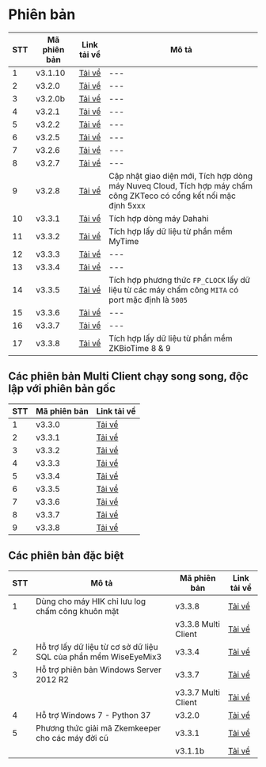 # Phiên bản

| STT | Mã phiên bản | Link tải về                                                                                     | Mô tả                                                                                                              |
| --- | ------------ | ----------------------------------------------------------------------------------------------- | ------------------------------------------------------------------------------------------------------------------ |
| 1   | v3.1.10      | [Tải về](https://drive.google.com/file/d/14X4cSUCIIXyQ1tt8Cp3dUGRwEmBRneeC/view?usp=drive_link) | ---                                                                                                                |
| 2   | v3.2.0       | [Tải về](https://drive.google.com/file/d/1JQtJmSA-BPC8ltDDfmWHyb7XcHHAT8hM/view?usp=drive_link) | ---                                                                                                                |
| 3   | v3.2.0b      | [Tải về](https://drive.google.com/file/d/1hCCkIzhbLacvuj1N6ZJo2bkGukUOfLb1/view?usp=drive_link) | ---                                                                                                                |
| 4   | v3.2.1       | [Tải về](https://drive.google.com/file/d/1yV2N2O76HZA0HZ3x6MXycRP1NMAOZauw/view?usp=drive_link) | ---                                                                                                                |
| 5   | v3.2.2       | [Tải về](https://drive.google.com/file/d/1uMHLnY2zs9DSV88mCz-HoJLkvin5Ks_T/view?usp=drive_link) | ---                                                                                                                |
| 6   | v3.2.5       | [Tải về](https://drive.google.com/file/d/1Bsq09bKbTnzeroZwHlHwpyxP-ghwPEt7/view?usp=drive_link) | ---                                                                                                                |
| 7   | v3.2.6       | [Tải về](https://drive.google.com/file/d/1R9SpnqXhp5v1cYOHt5evBoSS-zszgTnN/view?usp=drive_link) | ---                                                                                                                |
| 8   | v3.2.7       | [Tải về](https://drive.google.com/file/d/18x9HDwDDLCASJB1-9eD5grSZeckj48mI/view?usp=drive_link) | ---                                                                                                                |
| 9   | v3.2.8       | [Tải về](https://drive.google.com/file/d/105C7Fm7TWsqv3Dfv4dl1JU8BEsuBXDBC/view?usp=drive_link) | Cập nhật giao diện mới, Tích hợp dòng máy Nuveq Cloud, Tích hợp máy chấm công ZKTeco có cổng kết nối mặc định 5xxx |
| 10  | v3.3.1       | [Tải về](https://drive.google.com/file/d/1mJHk1Yk9eX1n0y8jv5F3c1rYk1KX1z4E/view?usp=drive_link) | Tích hợp dòng máy Dahahi                                                                                           |
| 11  | v3.3.2       | [Tải về](https://drive.google.com/file/d/1KPgzzR0nBgnvHqFELh9GOOgEt_SX5NY8/view?usp=drive_link) | Tích hợp lấy dữ liệu từ phần mềm MyTime                                                                            |
| 12  | v3.3.3       | [Tải về](https://drive.google.com/file/d/1sj2gi5OQ6j-Q6Zsv5aTbuuy0LAnoJ4r1/view?usp=drive_link) | ---                                                                                                                |
| 13  | v3.3.4       | [Tải về](https://drive.google.com/file/d/1kIfaaO2cLCdVNERD4DK88ajQLEgqkla9/view?usp=drive_link) | ---                                                                                                                |
| 14  | v3.3.5       | [Tải về](https://drive.google.com/file/d/1stJxBHT8gg32VLrIdj8UsPX_fcXLq7fn/view?usp=drive_link) | Tích hợp phương thức `FP_CLOCK` lấy dữ liệu từ các máy chấm công `MITA` có port mặc định là `5005`                 |
| 15  | v3.3.6       | [Tải về](https://drive.google.com/file/d/1tw45WbIuuY0FtGy-ZPh1VDO63gRm_2LG/view?usp=drive_link) | ---                                                                                                                |
| 16  | v3.3.7       | [Tải về](https://drive.google.com/file/d/11nlsa_XwKgD9M47CkAzaiLuI9mKddIeJ/view?usp=drive_link) | ---                                                                                                                |
| 17  | v3.3.8       | [Tải về](https://drive.google.com/file/d/1kVT462f_QDcI6rOXmoaO09o4Ql4MpftD/view?usp=drive_link) | Tích hợp lấy dữ liệu từ phần mềm ZKBioTime 8 & 9                                                                   |

## Các phiên bản Multi Client chạy song song, độc lập với phiên bản gốc

| STT | Mã phiên bản | Link tải về                                                                                     |
| --- | ------------ | ----------------------------------------------------------------------------------------------- |
| 1   | v3.3.0       | [Tải về](https://drive.google.com/file/d/175lHaNETErIDZ9Be4-EcH6KU2nIAF5pm/view?usp=drive_link) |
| 2   | v3.3.1       | [Tải về](https://drive.google.com/file/d/1fkLVCjHohc3cgnXUStWXsclPQSVDxcYU/view?usp=drive_link) |
| 3   | v3.3.2       | [Tải về](https://drive.google.com/file/d/1-Ghpy_OsvJUQnbSyF-wbaawSv4QT6Fgi/view?usp=drive_link) |
| 4   | v3.3.3       | [Tải về](https://drive.google.com/file/d/1in-QZJ95NJqXYrBKcxGJ-BR8OSYyitg-/view?usp=drive_link) |
| 5   | v3.3.4       | [Tải về](https://drive.google.com/file/d/1GMIq5I1K8cC9imumb_amiG5GzDOkqI-Z/view?usp=drive_link) |
| 6   | v3.3.5       | [Tải về](https://drive.google.com/file/d/1TEnayRw3pI967dzWOYhcoBjhstaL6fDy/view?usp=drive_link) |
| 7   | v3.3.6       | [Tải về](https://drive.google.com/file/d/1JokBWY8GwYtMR6sh7am7xyK4DVe_fAYE/view?usp=drive_link) |
| 8   | v3.3.7       | [Tải về](https://drive.google.com/file/d/1Pp0ObrM-hEdeIh3hQO4RUhDR4Mig-CMd/view?usp=drive_link) |
| 9   | v3.3.8       | [Tải về](https://drive.google.com/file/d/1p3nvV7XTtlqHlKHss8S88yCSrS9F2wgw/view?usp=drive_link) |

## Các phiên bản đặc biệt

| STT | Mô tả                                                            | Mã phiên bản        | Link tải về                                                                                     |
| --- | ---------------------------------------------------------------- | ------------------- | ----------------------------------------------------------------------------------------------- |
| 1   | Dùng cho máy HIK chỉ lưu log chấm công khuôn mặt                 | v3.3.8              | [Tải về](https://drive.google.com/file/d/1_opc4JYYpuFlLoyRh76CqrcXAF11BYwG/view?usp=drive_link) |
|     |                                                                  | v3.3.8 Multi Client | [Tải về](https://drive.google.com/file/d/1EZ22zuk5vPJ20IUsvEs4m4xPeB1AOfAq/view?usp=drive_link) |
| 2   | Hỗ trợ lấy dữ liệu từ cơ sở dữ liệu SQL của phần mềm WiseEyeMix3 | v3.3.4              | [Tải về](https://drive.google.com/file/d/1QIqsYcGnfyczeIfrCmuxS_ulOedMoK3X/view?usp=drive_link) |
| 3   | Hỗ trợ phiên bản Windows Server 2012 R2                          | v3.3.7              | [Tải về](https://drive.google.com/file/d/157PbkDpLF2pQkPXqTwg7TEvgGH2GYejV/view?usp=drive_link) |
|     |                                                                  | v3.3.7 Multi Client | [Tải về](https://drive.google.com/file/d/1bcZYBCD6_pyeqX6rxdzydnBf3bjUMYTO/view?usp=drive_link) |
| 4   | Hỗ trợ Windows 7 - Python 37                                     | v3.2.0              | [Tải về](https://drive.google.com/file/d/13W4aYEo1m_lIU4JaL00PEJS0WdFpq8qy/view?usp=drive_link) |
| 5   | Phương thức giải mã Zkemkeeper cho các máy đời cũ                | v3.3.1              | [Tải về](https://drive.google.com/file/d/1oPvGD66ccMdqJGqOpTHZdbajdSxLVPaL/view?usp=drive_link) |
|     |                                                                  | v3.1.1b             | [Tải về](https://drive.google.com/file/d/1798MFWjU28wKqiQVbss2bQviVTF9wmWY/view?usp=drive_link) |